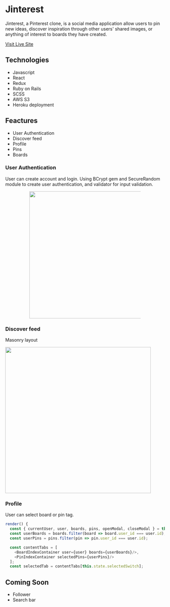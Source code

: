 # Jinterest

Jinterest, a Pinterest clone, is a social media application allow users to pin new ideas, discover inspiration through other users' shared images, or anything of interest to boards they have created.

[Visit Live Site](https://jinterest.herokuapp.com/#/)

## Technologies 
* Javascript
* React 
* Redux
* Ruby on Rails
* SCSS
* AWS S3
* Heroku deployment 

## Feactures 
* User Authentication 
* Discover feed 
* Profile 
* Pins 
* Boards 

### User Authentication 
User can create account and login. Using BCrypt gem and SecureRandom module to create user authentication, and validator for input validation.

<p align="center">
  <img style="max-width: 70%;" height="400" src="https://media.giphy.com/media/elV54BTxPiFA9fix4f/giphy.gif">
</p>

### Discover feed 
Masonry layout

<img style="max-width: 100%;" height="460" src="https://jinterest-seeds.s3-us-west-1.amazonaws.com/home.png">

### Profile 
User can select board or pin tag.
```javascript 
render() {
  const { currentUser, user, boards, pins, openModal, closeModal } = this.props;
  const userBoards = boards.filter(board => board.user_id === user.id);
  const userPins = pins.filter(pin => pin.user_id === user.id);

  const contentTabs = [
    <BoardIndexContainer user={user} boards={userBoards}/>,
    <PinIndexContainer selectedPins={userPins}/>
  ];
  const selectedTab = contentTabs[this.state.selectedSwitch];
```

## Coming Soon 
* Follower
* Search bar 


